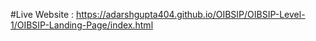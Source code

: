 #Live Website : https://adarshgupta404.github.io/OIBSIP/OIBSIP-Level-1/OIBSIP-Landing-Page/index.html
